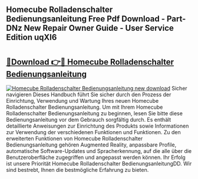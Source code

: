 ## Homecube Rolladenschalter Bedienungsanleitung Free Pdf Download - Part-DNz New Repair Owner Guide - User Service Edition uqXI6

# <h2><a href="http://df3ad5.blite.top/?on=Homecube+Rolladenschalter+Bedienungsanleitung">🔗Download 👉🔴 Homecube Rolladenschalter Bedienungsanleitung</a></h2>

[![Homecube Rolladenschalter Bedienungsanleitung new download](https://i.imgur.com/lujVjoI.png)](http://df3ad5.blite.top/?on=Homecube+Rolladenschalter+Bedienungsanleitung)
Sicher navigieren Dieses Handbuch führt Sie sicher durch den Prozess der Einrichtung, Verwendung und Wartung Ihres neuen Homecube Rolladenschalter Bedienungsanleitung. Um mit Ihrem Homecube Rolladenschalter Bedienungsanleitung zu beginnen, lesen Sie bitte diese Bedienungsanleitung vor dem Gebrauch sorgfältig durch. Es enthält detaillierte Anweisungen zur Einrichtung des Produkts sowie Informationen zur Verwendung der verschiedenen Funktionen und Funktionen. Zu den erweiterten Funktionen von Homecube Rolladenschalter Bedienungsanleitung gehören Augmented Reality, anpassbare Profile, automatische Software-Updates und Spracherkennung, auf die alle über die Benutzeroberfläche zugegriffen und angepasst werden können. Ihr Erfolg ist unsere Priorität Homecube Rolladenschalter BedienungsanleitungDD. Wir sind bestrebt, Ihnen die bestmögliche Erfahrung zu bieten.
